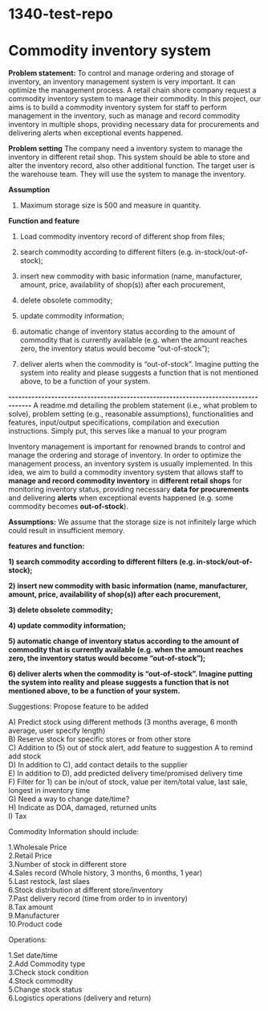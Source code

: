 # 1340-test-repo
# Commodity inventory system

**Problem statement:**
To control and manage ordering and storage of inventory, an inventory management system is very important. It can optimize the management process. A retail chain shore company request a commodity inventory system to manage their commodity. In this project, our aims is to build a commodity inventory system for staff to perform management in the inventory, such as manage and record commodity inventory in multiple shops, providing necessary data for procurements and delivering alerts when exceptional events happened.

**Problem setting**
The company need a inventory system to manage the inventory in different retail shop. This system should be able to store and alter the inventory record, also other additional function. The target user is the warehouse team. They will use the system to manage the inventory.

**Assumption**
1. Maximum storage size is 500 and measure in quantity.

**Function and feature**
1) Load commodity inventory record of different shop from files; 

2) search commodity according to different filters (e.g. in-stock/out-of-stock);

3) insert new commodity with basic information (name, manufacturer, amount, price, availability of shop(s)) after each procurement,

4) delete obsolete commodity;

5) update commodity information;

6) automatic change of inventory status according to the amount of commodity that is currently available (e.g. when the amount reaches zero, the inventory status would become “out-of-stock”);

7) deliver alerts when the commodity is “out-of-stock”. Imagine putting the system into reality and please suggests a function
that is not mentioned above, to be a function of your system.

**-----------------------------------------------------------------------------------**
A readme.md detailing the problem statement (i.e., what problem to solve), problem setting
(e.g., reasonable assumptions), functionalities and features, input/output specifications,
compilation and execution instructions. Simply put, this serves like a manual to your program

Inventory management is important for renowned brands to control and manage the ordering and
storage of inventory. In order to optimize the management process, an inventory system is usually
implemented. In this idea, we aim to build a commodity inventory system that allows staff to **manage
and record commodity inventory** in **different retail shops** for monitoring inventory status, providing
necessary **data for procurements** and delivering **alerts** when exceptional events happened (e.g. some
commodity becomes **out-of-stock**). 

**Assumptions:**
We assume that the storage size is not infinitely large which could result in insufficient memory.


**features and function:**

**1) search commodity according to different filters (e.g. in-stock/out-of-stock);**

**2) insert new commodity with basic information (name, manufacturer, amount, price, availability of shop(s)) after each procurement,**

**3) delete obsolete commodity;**

**4) update commodity information;**

**5) automatic change of inventory status according to the amount of commodity that is currently available (e.g. when the amount reaches zero, the inventory status would become “out-of-stock”);**

**6) deliver alerts when the commodity is “out-of-stock”. Imagine putting the system into reality and please suggests a function
that is not mentioned above, to be a function of your system.**


Suggestions:
Propose feature to be added<br/>

A) Predict stock using different methods (3 months average, 6 month average, user specify length)<br/>
B) Reserve stock for specific stores or from other store<br/>
C) Addition to (5) out of stock alert, add feature to suggestion A to remind add stock<br/>
D) In addition to C), add contact details to the supplier<br/>
E) In addition to D), add predicted delivery time/promised delivery time<br/>
F) Filter for 1) can be in/out of stock, value per item/total value, last sale, longest in inventory time<br/>
G) Need a way to change date/time?<br/>
H) Indicate as DOA, damaged, returned units<br/>
I) Tax<br/>


Commodity Information should include:

1.Wholesale Price<br/>
2.Retail Price<br/>
3.Number of stock in different store<br/>
4.Sales record (Whole history, 3 months, 6 months, 1 year)<br/>
5.Last restock, last slaes<br/>
6.Stock distribution at different store/inventory<br/>
7.Past delivery record (time from order to in inventory)<br/>
8.Tax amount<br/>
9.Manufacturer<br/>
10.Product code<br/>

Operations:<br/>

1.Set date/time<br/>
2.Add Commodity type<br/>
3.Check stock condition<br/>
4.Stock commodity<br/>
5.Change stock status<br/>
6.Logistics operations (delivery and return)<br/>







